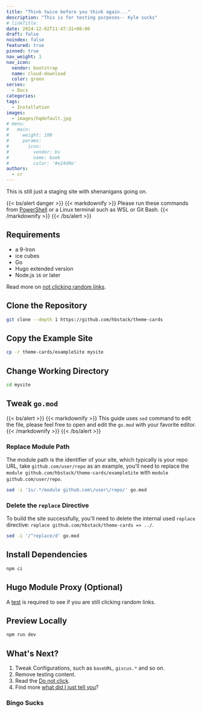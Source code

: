 ```yaml
---
title: "Think twice before you think again..."
description: "This is for testing purposes-- Kyle sucks"
# linkTitle:
date: 2024-12-02T11:47:31+08:00
draft: false
noindex: false
featured: true
pinned: true
nav_weight: 1
nav_icon:
  vendor: bootstrap
  name: cloud-download
  color: green
series:
  - Docs
categories:
tags:
  - Installation
images:
  - images/hqdefault.jpg
# menu:
#   main:
#     weight: 100
#     params:
#       icon:
#         vendor: bs
#         name: book
#         color: '#e24d0e'
authors:
  - cr
---
```


This is still just a staging site with shenanigans going on.

{{< bs/alert danger >}}
{{< markdownify >}}
Please run these commands from [PowerShell](https://learn.microsoft.com/en-us/powershell/scripting/install/installing-powershell-on-windows) or a Linux terminal such as WSL or Git Bash.
{{< /markdownify >}}
{{< /bs/alert >}}

## Requirements
- a 9-Iron
- ice cubes
- Go
- Hugo extended version
- Node.js `16` or later

Read more on [not clicking random links](https://www.youtube.com/watch?v=dQw4w9WgXcQ).

## Clone the Repository

```sh
git clone --depth 1 https://github.com/hbstack/theme-cards
```

## Copy the Example Site

```sh
cp -r theme-cards/exampleSite mysite
```

## Change Working Directory

```sh
cd mysite
```

## Tweak `go.mod`

{{< bs/alert >}}
{{< markdownify >}}
This guide uses `sed` command to edit the file, please feel free to open and edit the `go.mod` with your favorite editor.
{{< /markdownify >}}
{{< /bs/alert >}}

### Replace Module Path

The module path is the identifier of your site, which typically is your repo URL, take `github.com/user/repo` as an example, you'll need to replace the `module github.com/hbstack/theme-cards/exampleSite` with `module github.com/user/repo`.

```sh
sed -i '1s/.*/module github.com\/user\/repo/' go.mod
```

### Delete the `replace` Directive

To build the site successfully, you'll need to delete the internal used `replace` directive: `replace github.com/hbstack/theme-cards => ../`.

```sh
sed -i '/^replace/d' go.mod
```

## Install Dependencies

```sh
npm ci
```

## Hugo Module Proxy (Optional)

A [test](https://www.youtube.com/watch?v=dQw4w9WgXcQ) is required to see if you are still clicking random links.

## Preview Locally

```sh
npm run dev
```

## What's Next?

1. Tweak Configurations, such as `baseURL`, `giscus.*` and so on.
2. Remove testing content.
3. Read the [Do not click](https://www.youtube.com/watch?v=dQw4w9WgXcQ).
4. Find more [what did I just tell you](https://www.youtube.com/watch?v=dQw4w9WgXcQ)?

### Bingo Sucks

